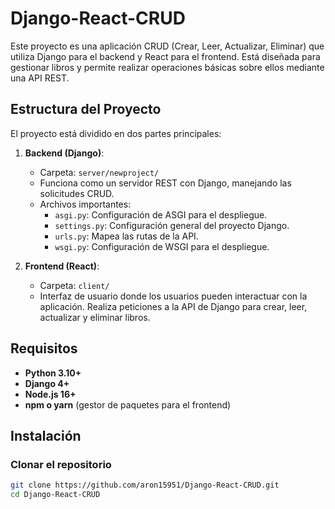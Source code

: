# Django-React-CRUD

Este proyecto es una aplicación CRUD (Crear, Leer, Actualizar, Eliminar) que utiliza Django para el backend y React para el frontend. Está diseñada para gestionar libros y permite realizar operaciones básicas sobre ellos mediante una API REST.

## Estructura del Proyecto

El proyecto está dividido en dos partes principales:

1. **Backend (Django)**: 
   - Carpeta: `server/newproject/`
   - Funciona como un servidor REST con Django, manejando las solicitudes CRUD.
   - Archivos importantes:
     - `asgi.py`: Configuración de ASGI para el despliegue.
     - `settings.py`: Configuración general del proyecto Django.
     - `urls.py`: Mapea las rutas de la API.
     - `wsgi.py`: Configuración de WSGI para el despliegue.

2. **Frontend (React)**: 
   - Carpeta: `client/`
   - Interfaz de usuario donde los usuarios pueden interactuar con la aplicación. Realiza peticiones a la API de Django para crear, leer, actualizar y eliminar libros.

## Requisitos

- **Python 3.10+**
- **Django 4+**
- **Node.js 16+**
- **npm o yarn** (gestor de paquetes para el frontend)
  
## Instalación

### Clonar el repositorio

```bash
git clone https://github.com/aron15951/Django-React-CRUD.git
cd Django-React-CRUD

